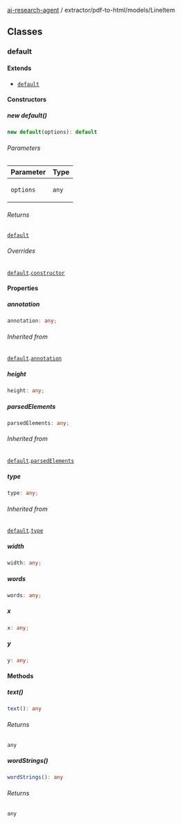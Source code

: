 [ai-research-agent](../../../modules.md) / extractor/pdf-to-html/models/LineItem

## Classes

### default

#### Extends

- [`default`](PageItem.md#default)

#### Constructors

##### new default()

```ts
new default(options): default
```

###### Parameters

<table>
<thead>
<tr>
<th>Parameter</th>
<th>Type</th>
</tr>
</thead>
<tbody>
<tr>
<td>

`options`

</td>
<td>

`any`

</td>
</tr>
</tbody>
</table>

###### Returns

[`default`](LineItem.md#default)

###### Overrides

[`default`](PageItem.md#default).[`constructor`](PageItem.md#constructors)

#### Properties

##### annotation

```ts
annotation: any;
```

###### Inherited from

[`default`](PageItem.md#default).[`annotation`](PageItem.md#annotation)

##### height

```ts
height: any;
```

##### parsedElements

```ts
parsedElements: any;
```

###### Inherited from

[`default`](PageItem.md#default).[`parsedElements`](PageItem.md#parsedelements)

##### type

```ts
type: any;
```

###### Inherited from

[`default`](PageItem.md#default).[`type`](PageItem.md#type)

##### width

```ts
width: any;
```

##### words

```ts
words: any;
```

##### x

```ts
x: any;
```

##### y

```ts
y: any;
```

#### Methods

##### text()

```ts
text(): any
```

###### Returns

`any`

##### wordStrings()

```ts
wordStrings(): any
```

###### Returns

`any`
